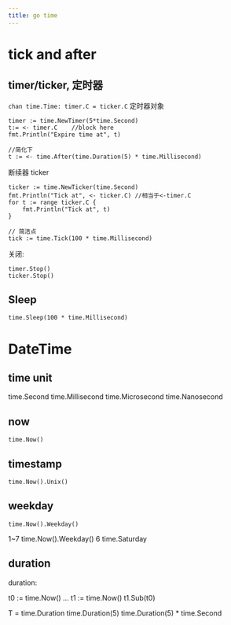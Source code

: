 ```yaml
---
title: go time
---
```

# tick and after

## timer/ticker, 定时器
`chan time.Time: timer.C = ticker.C`
定时器对象

    timer := time.NewTimer(5*time.Second)
    t:= <- timer.C    //block here
    fmt.Println("Expire time at", t)

    //简化下
    t := <- time.After(time.Duration(5) * time.Millisecond)

断续器 ticker

    ticker := time.NewTicker(time.Second)
    fmt.Println("Tick at", <- ticker.C) //相当于<-timer.C
    for t := range ticker.C {
        fmt.Println("Tick at", t)
    }

    // 简洁点
    tick := time.Tick(100 * time.Millisecond)

关闭:

    timer.Stop()
    ticker.Stop()

## Sleep

	time.Sleep(100 * time.Millisecond)

# DateTime
## time unit

  time.Second
  time.Millisecond
  time.Microsecond
  time.Nanosecond

## now

    time.Now()

## timestamp

    time.Now().Unix()

## weekday

  	time.Now().Weekday()
  1~7
  	time.Now().Weekday()
  6
  	time.Saturday

## duration
duration:

  t0 := time.Now()
  ...
  t1 := time.Now()
  t1.Sub(t0)

  T = time.Duration
  time.Duration(5)
  time.Duration(5) * time.Second

